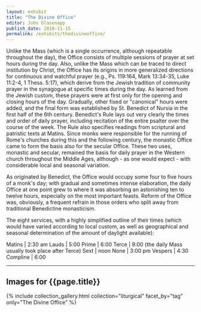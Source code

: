 ```yaml
---
layout: exhibit
title: "The Divine Office"
editor: John Glasenapp
publish_date: 2018-11-15
permalink: /exhibits/thedivineoffice/
---
```


Unlike the Mass (which is a single occurrence, although repeatable throughout the day), the Office consists of multiple sessions of prayer at set hours during the day. Also, unlike the Mass which can be traced to direct institution by Christ, the Office has its origins in more generalized directions for continuous and watchful prayer (e.g., Ps. 119:164, Mark 13:34-35, Luke 11:2-4, 1 Thess. 5:17), which derive from the Jewish tradition of community prayer in the synagogue at specific times during the day. As learned from the Jewish custom, these prayers were at first only for the opening and closing hours of the day. Gradually, other fixed or "canonical" hours were added, and the final form was established by St. Benedict of Nursia in the first half of the 6th century. Benedict's Rule lays out very clearly the times and order of daily prayer, including recitation of the entire psalter over the course of the week. The Rule also specifies readings from scriptural and patristic texts at Matins. Since monks were responsible for the running of Rome's churches during this and the following century, the monastic Office came to form the basis also for the secular Office. These two uses, monastic and secular, remained the basis for daily prayer in the Western church throughout the Middle Ages, although - as one would expect - with considerable local and seasonal variation.

As originated by Benedict, the Office would occupy some four to five hours of a monk's day; with gradual and sometimes intense elaboration, the daily Office at one point grew to where it was absorbing an astonishing ten to twelve hours, especially on the most important feasts. Reform of the Office was, obviously, a frequent refrain in those orders who split away from traditional Benedictine monasticism.

The eight services, with a highly simplified outline of their times (which would have varied according to local custom, as well as geographical and seasonal determination of the amount of daylight available):

Matins | 2:30 am
Lauds | 5:00
Prime | 6:00
Terce | 9:00 (the daily Mass usually took place after Terce)
Sext | noon
None | 3:00 pm
Vespers | 4:30
Compline | 6:00

---

## Images for {{page.title}}



{% include collection_gallery.html collection="liturgical" facet_by="tag" only="The Divine Office" %}
